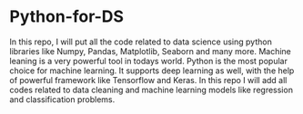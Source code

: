 # Python-for-DS
In this repo, I will put all the code related to data science using python libraries like Numpy, Pandas, Matplotlib, Seaborn and many more.
Machine leaning is a very powerful tool in todays world. Python is the most popular choice for machine learning. It supports deep learning as well, with the help of powerful framework like Tensorflow and Keras.
In this repo I will add all codes related to data cleaning and machine learning models like regression and classification problems.
